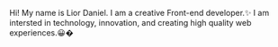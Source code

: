 Hi! My name is Lior Daniel. I am a creative Front-end developer.✨
I am intersted in technology, innovation, and creating high quality web experiences.😀�
<!---
LiorDaniel/LiorDaniel is a ✨ special ✨ repository because its `README.md` (this file) appears on your GitHub profile.
You can click the Preview link to take a look at your changes.
--->
